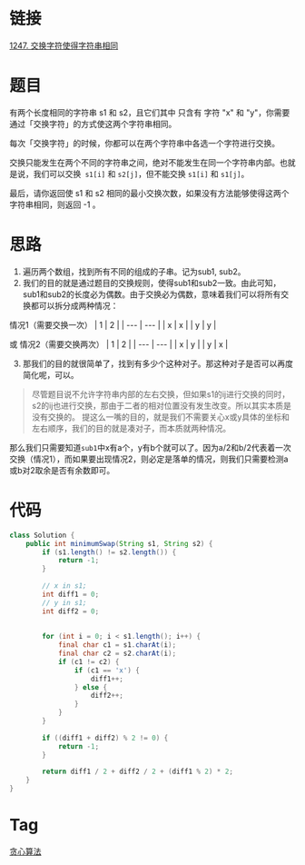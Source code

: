 
# 链接

[1247. 交换字符使得字符串相同](https://leetcode.cn/problems/minimum-swaps-to-make-strings-equal/)

# 题目

有两个长度相同的字符串 s1 和 s2，且它们其中 只含有 字符 "x" 和 "y"，你需要通过「交换字符」的方式使这两个字符串相同。

每次「交换字符」的时候，你都可以在两个字符串中各选一个字符进行交换。

交换只能发生在两个不同的字符串之间，绝对不能发生在同一个字符串内部。也就是说，我们可以交换` s1[i]` 和 `s2[j]`，但不能交换 `s1[i]` 和 `s1[j]`。

最后，请你返回使 s1 和 s2 相同的最小交换次数，如果没有方法能够使得这两个字符串相同，则返回 -1 。

# 思路

1. 遍历两个数组，找到所有不同的组成的子串。记为sub1, sub2。
2. 我们的目的就是通过题目的交换规则，使得sub1和sub2一致。由此可知，sub1和sub2的长度必为偶数。由于交换必为偶数，意味着我们可以将所有交换都可以拆分成两种情况：

情况1（需要交换一次）
| 1   | 2   |
| --- | --- |
| x   | x   |
| y   | y   |

或
情况2（需要交换两次）
| 1   | 2   |
| --- | --- |
| x   | y   |
| y   | x   |

3. 那我们的目的就很简单了，找到有多少个这种对子。那这种对子是否可以再度简化呢，可以。

>尽管题目说不允许字符串内部的左右交换，但如果s1的ij进行交换的同时，s2的ij也进行交换，那由于二者的相对位置没有发生改变。所以其实本质是没有交换的。
>提这么一嘴的目的，就是我们不需要关心x或y具体的坐标和左右顺序，我们的目的就是凑对子，而本质就两种情况。

那么我们只需要知道`sub1`中x有a个，y有b个就可以了。因为a/2和b/2代表着一次交换（情况1），而如果要出现情况2，则必定是落单的情况，则我们只需要检测a或b对2取余是否有余数即可。

# 代码

```java
class Solution {  
    public int minimumSwap(String s1, String s2) {  
        if (s1.length() != s2.length()) {  
            return -1;  
        }  
  
        // x in s1;  
        int diff1 = 0;  
        // y in s1;  
        int diff2 = 0;  
  
  
        for (int i = 0; i < s1.length(); i++) {  
            final char c1 = s1.charAt(i);  
            final char c2 = s2.charAt(i);  
            if (c1 != c2) {  
                if (c1 == 'x') {  
                    diff1++;  
                } else {  
                    diff2++;  
                }  
            }  
        }  
  
        if ((diff1 + diff2) % 2 != 0) {  
            return -1;  
        }  
  
        return diff1 / 2 + diff2 / 2 + (diff1 % 2) * 2;  
    }  
}
```

# Tag

[贪心算法](贪心算法.md)